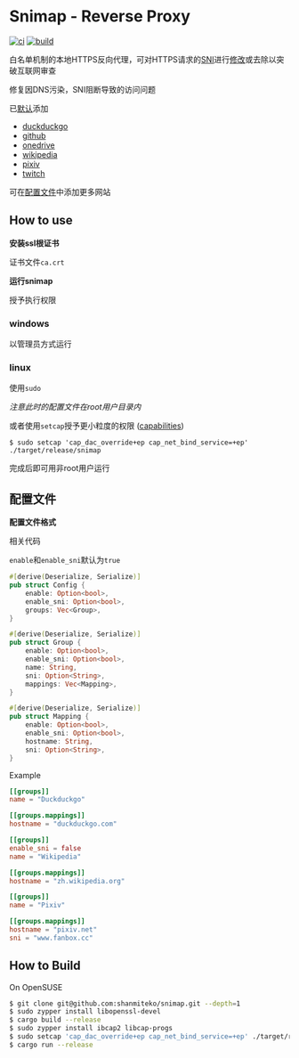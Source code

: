 # Snimap - Reverse Proxy
[![ci](https://github.com/shanmiteko/snimap/actions/workflows/ci.yml/badge.svg)](https://github.com/shanmiteko/snimap/actions/workflows/ci.yml)
[![build](https://github.com/shanmiteko/snimap/actions/workflows/release.yml/badge.svg)](https://github.com/shanmiteko/snimap/actions/workflows/release.yml)

白名单机制的本地HTTPS反向代理，可对HTTPS请求的[SNI](https://en.wikipedia.org/wiki/Server_Name_Indication)进行[修改](https://en.wikipedia.org/wiki/Domain_fronting)或去除以突破互联网审查

修复因DNS污染，SNI阻断导致的访问问题

已[默认](./src/config/format.rs#L187)添加
- [duckduckgo](https://duckduckgo.com)
- [github](https://github.com)
- [onedrive](https://onedrive.com)
- [wikipedia](https://wikipedia.com)
- [pixiv](https://pixiv.net)
- [twitch](https://twitch.tv)

可在[配置文件](#配置文件)中添加更多网站

## How to use
**安装ssl根证书**

证书文件`ca.crt`

**运行snimap**

授予执行权限

### windows
以管理员方式运行

### linux
使用`sudo`

*注意此时的配置文件在root用户目录内*

或者使用`setcap`授予更小粒度的权限 ([capabilities](https://man7.org/linux/man-pages/man7/capabilities.7.html))
```
$ sudo setcap 'cap_dac_override+ep cap_net_bind_service=+ep' ./target/release/snimap
```
完成后即可用非root用户运行

## 配置文件

**配置文件格式**

相关代码

`enable`和`enable_sni`默认为`true`

```rs
#[derive(Deserialize, Serialize)]
pub struct Config {
    enable: Option<bool>,
    enable_sni: Option<bool>,
    groups: Vec<Group>,
}

#[derive(Deserialize, Serialize)]
pub struct Group {
    enable: Option<bool>,
    enable_sni: Option<bool>,
    name: String,
    sni: Option<String>,
    mappings: Vec<Mapping>,
}

#[derive(Deserialize, Serialize)]
pub struct Mapping {
    enable: Option<bool>,
    enable_sni: Option<bool>,
    hostname: String,
    sni: Option<String>,
}
```

Example

```toml
[[groups]]
name = "Duckduckgo"

[[groups.mappings]]
hostname = "duckduckgo.com"

[[groups]]
enable_sni = false
name = "Wikipedia"

[[groups.mappings]]
hostname = "zh.wikipedia.org"

[[groups]]
name = "Pixiv"

[[groups.mappings]]
hostname = "pixiv.net"
sni = "www.fanbox.cc"
```

## How to Build
On OpenSUSE
```bash
$ git clone git@github.com:shanmiteko/snimap.git --depth=1
$ sudo zypper install libopenssl-devel
$ cargo build --release
$ sudo zypper install ibcap2 libcap-progs
$ sudo setcap 'cap_dac_override+ep cap_net_bind_service=+ep' ./target/release/snimap
$ cargo run --release
```
